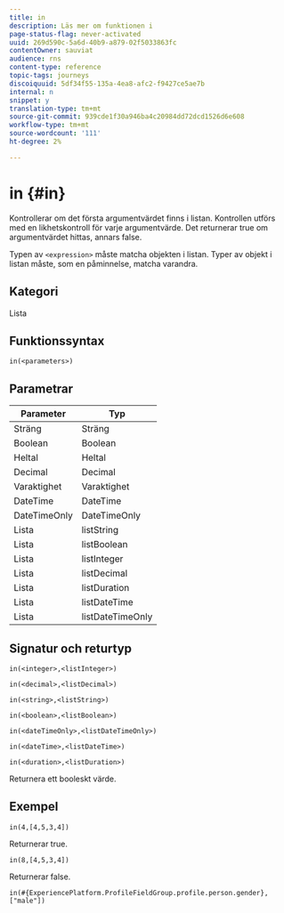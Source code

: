 ```yaml
---
title: in
description: Läs mer om funktionen i
page-status-flag: never-activated
uuid: 269d590c-5a6d-40b9-a879-02f5033863fc
contentOwner: sauviat
audience: rns
content-type: reference
topic-tags: journeys
discoiquuid: 5df34f55-135a-4ea8-afc2-f9427ce5ae7b
internal: n
snippet: y
translation-type: tm+mt
source-git-commit: 939cde1f30a946ba4c20984dd72dcd1526d6e608
workflow-type: tm+mt
source-wordcount: '111'
ht-degree: 2%

---
```



# in {#in}

Kontrollerar om det första argumentvärdet finns i listan. Kontrollen utförs med en likhetskontroll för varje argumentvärde. Det returnerar true om argumentvärdet hittas, annars false.

Typen av `<expression>` måste matcha objekten i listan. Typer av objekt i listan måste, som en påminnelse, matcha varandra.

## Kategori

Lista

## Funktionssyntax

`in(<parameters>)`

## Parametrar

| Parameter | Typ |
|-----------|------------------|
| Sträng | Sträng |
| Boolean | Boolean |
| Heltal | Heltal |
| Decimal | Decimal |
| Varaktighet | Varaktighet |
| DateTime | DateTime |
| DateTimeOnly | DateTimeOnly |
| Lista | listString |
| Lista | listBoolean |
| Lista | listInteger |
| Lista | listDecimal |
| Lista | listDuration |
| Lista | listDateTime |
| Lista | listDateTimeOnly |

## Signatur och returtyp

`in(<integer>,<listInteger>)`

`in(<decimal>,<listDecimal>)`

`in(<string>,<listString>)`

`in(<boolean>,<listBoolean>)`

`in(<dateTimeOnly>,<listDateTimeOnly>)`

`in(<dateTime>,<listDateTime>)`

`in(<duration>,<listDuration>)`

Returnera ett booleskt värde.

## Exempel

`in(4,[4,5,3,4])`

Returnerar true.

`in(8,[4,5,3,4])`

Returnerar false.

`in(#{ExperiencePlatform.ProfileFieldGroup.profile.person.gender}, ["male"])`
